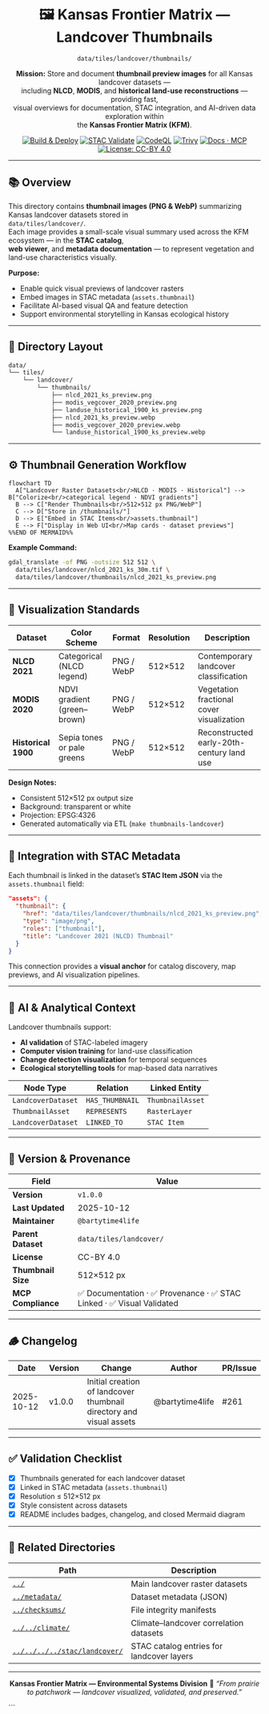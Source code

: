 <div align="center">

# 🖼️ Kansas Frontier Matrix — Landcover Thumbnails  
`data/tiles/landcover/thumbnails/`

**Mission:** Store and document **thumbnail preview images** for all Kansas landcover datasets —  
including **NLCD**, **MODIS**, and **historical land-use reconstructions** — providing fast,  
visual overviews for documentation, STAC integration, and AI-driven data exploration within  
the **Kansas Frontier Matrix (KFM)**.

[![Build & Deploy](https://github.com/bartytime4life/Kansas-Frontier-Matrix/actions/workflows/site.yml/badge.svg)](../../../../../.github/workflows/site.yml)
[![STAC Validate](https://github.com/bartytime4life/Kansas-Frontier-Matrix/actions/workflows/stac-validate.yml/badge.svg)](../../../../../.github/workflows/stac-validate.yml)
[![CodeQL](https://github.com/bartytime4life/Kansas-Frontier-Matrix/actions/workflows/codeql.yml/badge.svg)](../../../../../.github/workflows/codeql.yml)
[![Trivy](https://github.com/bartytime4life/Kansas-Frontier-Matrix/actions/workflows/trivy.yml/badge.svg)](../../../../../.github/workflows/trivy.yml)
[![Docs · MCP](https://img.shields.io/badge/Docs-MCP-blue)](../../../../../docs/)
[![License: CC-BY 4.0](https://img.shields.io/badge/License-CC--BY%204.0-green)](../../../../../LICENSE)

</div>

---

## 📚 Overview

This directory contains **thumbnail images (PNG & WebP)** summarizing Kansas landcover datasets stored in  
`data/tiles/landcover/`.  
Each image provides a small-scale visual summary used across the KFM ecosystem — in the **STAC catalog**,  
**web viewer**, and **metadata documentation** — to represent vegetation and land-use characteristics visually.

**Purpose:**
- Enable quick visual previews of landcover rasters  
- Embed images in STAC metadata (`assets.thumbnail`)  
- Facilitate AI-based visual QA and feature detection  
- Support environmental storytelling in Kansas ecological history  

---

## 📂 Directory Layout

```bash
data/
└── tiles/
    └── landcover/
        └── thumbnails/
            ├── nlcd_2021_ks_preview.png
            ├── modis_vegcover_2020_preview.png
            ├── landuse_historical_1900_ks_preview.png
            ├── nlcd_2021_ks_preview.webp
            ├── modis_vegcover_2020_preview.webp
            └── landuse_historical_1900_ks_preview.webp
````

---

## ⚙️ Thumbnail Generation Workflow

```mermaid
flowchart TD
  A["Landcover Raster Datasets<br/>NLCD · MODIS · Historical"] --> B["Colorize<br/>categorical legend · NDVI gradients"]
  B --> C["Render Thumbnails<br/>512×512 px PNG/WebP"]
  C --> D["Store in /thumbnails/"]
  D --> E["Embed in STAC Items<br/>assets.thumbnail"]
  E --> F["Display in Web UI<br/>Map cards · dataset previews"]
%%END OF MERMAID%%
```

**Example Command:**

```bash
gdal_translate -of PNG -outsize 512 512 \
  data/tiles/landcover/nlcd_2021_ks_30m.tif \
  data/tiles/landcover/thumbnails/nlcd_2021_ks_preview.png
```

---

## 🎨 Visualization Standards

| Dataset             | Color Scheme                | Format     | Resolution | Description                               |
| ------------------- | --------------------------- | ---------- | ---------- | ----------------------------------------- |
| **NLCD 2021**       | Categorical (NLCD legend)   | PNG / WebP | 512×512    | Contemporary landcover classification     |
| **MODIS 2020**      | NDVI gradient (green–brown) | PNG / WebP | 512×512    | Vegetation fractional cover visualization |
| **Historical 1900** | Sepia tones or pale greens  | PNG / WebP | 512×512    | Reconstructed early-20th-century land use |

**Design Notes:**

* Consistent 512×512 px output size
* Background: transparent or white
* Projection: EPSG:4326
* Generated automatically via ETL (`make thumbnails-landcover`)

---

## 🧩 Integration with STAC Metadata

Each thumbnail is linked in the dataset’s **STAC Item JSON** via the `assets.thumbnail` field:

```json
"assets": {
  "thumbnail": {
    "href": "data/tiles/landcover/thumbnails/nlcd_2021_ks_preview.png",
    "type": "image/png",
    "roles": ["thumbnail"],
    "title": "Landcover 2021 (NLCD) Thumbnail"
  }
}
```

This connection provides a **visual anchor** for catalog discovery,
map previews, and AI visualization pipelines.

---

## 🧠 AI & Analytical Context

Landcover thumbnails support:

* **AI validation** of STAC-labeled imagery
* **Computer vision training** for land-use classification
* **Change detection visualization** for temporal sequences
* **Ecological storytelling tools** for map-based data narratives

| Node Type          | Relation        | Linked Entity    |
| ------------------ | --------------- | ---------------- |
| `LandcoverDataset` | `HAS_THUMBNAIL` | `ThumbnailAsset` |
| `ThumbnailAsset`   | `REPRESENTS`    | `RasterLayer`    |
| `LandcoverDataset` | `LINKED_TO`     | `STAC Item`      |

---

## 🧮 Version & Provenance

| Field              | Value                                                               |
| ------------------ | ------------------------------------------------------------------- |
| **Version**        | `v1.0.0`                                                            |
| **Last Updated**   | 2025-10-12                                                          |
| **Maintainer**     | `@bartytime4life`                                                   |
| **Parent Dataset** | `data/tiles/landcover/`                                             |
| **License**        | CC-BY 4.0                                                           |
| **Thumbnail Size** | 512×512 px                                                          |
| **MCP Compliance** | ✅ Documentation · ✅ Provenance · ✅ STAC Linked · ✅ Visual Validated |

---

## 🪵 Changelog

| Date       | Version | Change                                                              | Author          | PR/Issue |
| ---------- | ------- | ------------------------------------------------------------------- | --------------- | -------- |
| 2025-10-12 | v1.0.0  | Initial creation of landcover thumbnail directory and visual assets | @bartytime4life | #261     |

---

## ✅ Validation Checklist

* [x] Thumbnails generated for each landcover dataset
* [x] Linked in STAC metadata (`assets.thumbnail`)
* [x] Resolution ≤ 512×512 px
* [x] Style consistent across datasets
* [x] README includes badges, changelog, and closed Mermaid diagram

---

## 🔗 Related Directories

| Path                                                         | Description                               |
| ------------------------------------------------------------ | ----------------------------------------- |
| [`../`](../)                                                 | Main landcover raster datasets            |
| [`../metadata/`](../metadata/)                               | Dataset metadata (JSON)                   |
| [`../checksums/`](../checksums/)                             | File integrity manifests                  |
| [`../../climate/`](../../climate/)                           | Climate–landcover correlation datasets    |
| [`../../../../stac/landcover/`](../../../../stac/landcover/) | STAC catalog entries for landcover layers |

---

<div align="center">

**Kansas Frontier Matrix — Environmental Systems Division**
🌾 *“From prairie to patchwork — landcover visualized, validated, and preserved.”*

</div>
```

